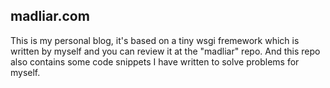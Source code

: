 ## madliar.com

This is my personal blog, it's based on a tiny wsgi fremework which is written by myself and you can review it at the "madliar" repo. And this repo also contains some code snippets I have written to solve problems for myself.